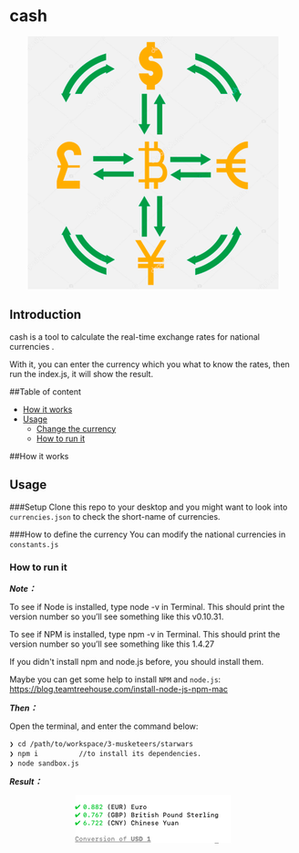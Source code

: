 # **cash**  
<p align="center">
  <img src="./cash/image/introduction.png">
</p>

##  Introduction
cash is a tool to calculate the real-time exchange rates for national currencies .

With it, you can enter the currency which you what to know the rates, then run the index.js, it will show the result.

##Table of content
- [How it works](#How-it-works)
- [Usage](#Usage)
    - [Change the currency](#Change-the-currency)
    - [How to run it](#How-to-run-it)


##How it works




##  Usage
###Setup
Clone this repo to your desktop and you might want to look into `currencies.json` to check the short-name of currencies.

###How to define the currency
You can modify the national currencies in `constants.js`


### How to run it

***Note：***

To see if Node is installed, type node -v in Terminal. This should print the version number so you’ll see something like this v0.10.31.

To see if NPM is installed, type npm -v in Terminal. This should print the version number so you’ll see something like this 1.4.27

If you didn't install npm and node.js before, you should install them.

Maybe you can get some help to install `NPM` and `node.js`: 
https://blog.teamtreehouse.com/install-node-js-npm-mac



***Then：***

Open the terminal, and enter the command below:
```sh
❯ cd /path/to/workspace/3-musketeers/starwars
❯ npm i          //to install its dependencies.
❯ node sandbox.js
```
***Result：***
<p align="center">
  <img src="./cash/image/result.png">
</p>